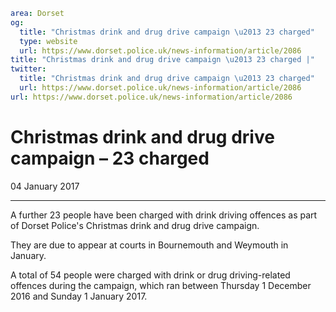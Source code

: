 ```yaml
area: Dorset
og:
  title: "Christmas drink and drug drive campaign \u2013 23 charged"
  type: website
  url: https://www.dorset.police.uk/news-information/article/2086
title: "Christmas drink and drug drive campaign \u2013 23 charged |"
twitter:
  title: "Christmas drink and drug drive campaign \u2013 23 charged"
  url: https://www.dorset.police.uk/news-information/article/2086
url: https://www.dorset.police.uk/news-information/article/2086
```

# Christmas drink and drug drive campaign – 23 charged

04 January 2017

* * *

A further 23 people have been charged with drink driving offences as part of Dorset Police's Christmas drink and drug drive campaign.

They are due to appear at courts in Bournemouth and Weymouth in January.

A total of 54 people were charged with drink or drug driving-related offences during the campaign, which ran between Thursday 1 December 2016 and Sunday 1 January 2017.
